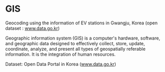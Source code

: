 # GIS
Geocoding using the information of EV stations in Gwangju, Korea (open dataset : www.data.go.kr)


Geographic information system (GIS) is a computer's hardware, software, and geographic data designed to effectively collect, store, update, coordinate, analyze, and present all types of geospatially referable information. It is the integration of human resources.

Dataset: Open Data Portal in Korea (www.data.go.kr)
